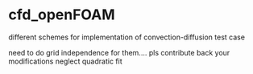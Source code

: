 # cfd_openFOAM
different schemes for implementation of convection-diffusion test case

need to do grid independence for them....
pls contribute back your modifications
neglect quadratic fit
